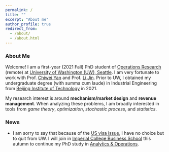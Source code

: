 ```yaml
---
permalink: /
title: ""
excerpt: "About me"
author_profile: true
redirect_from: 
  - /about/
  - /about.html
---
```

### About Me

Welcome! I am a first-year (2021 Fall) PhD student of [Operations Research](https://ise.washington.edu/) (remote) at [University of Washington (UW), Seattle](https://www.washington.edu/). I am very fortunate to work with Prof. [Chiwei Yan](https://yanchiwei.github.io/index.html) and Prof. [Li Jin](https://jinli.ji.sjtu.edu.cn/).  Prior to UW, I obtained my undergraduate degree (with summa cum laude) in Industrial Engineering from [Beijing Institute of Technology](https://english.bit.edu.cn/) in 2021.



My research interest is around **mechanism/market design** and **revenue management**. When analyzing these problems, I am broadly interested in tools from *game theory*, *optimization*, *stochastic process*, and *statistics*. 
<!-- Recently, my research centers around transportation system, and contests design. -->


### News

<!-- - I am **looking for roommates** for *at least 12 months* if possible in *London* and moving date *in late Aug 2022* (flexible).  You can find my personal information [here](https://drive.google.com/file/d/1keMFajTmlQNvhl5kCZxcjZSYWe46y67k/view?usp=sharing). If you are also looking for roommates in London, feel free to contact me :) -->

- I am sorry to say that because of the [US visa issue](https://en.wikipedia.org/wiki/Proclamation_10043), I have no choice but to quit from UW. I will join in [Imperial College Business School](https://www.imperial.ac.uk/business-school/) this autumn to continue my PhD study in [Analytics & Operations](https://www.imperial.ac.uk/business-school/faculty-research/academic-areas/analytics-operations/). 
